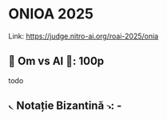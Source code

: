 # ONIOA 2025

Link: https://judge.nitro-ai.org/roai-2025/onia

## 🧔 Om vs AI 🤖: 100p

todo

## 𝁘 Notație Bizantină 𝁑: -
